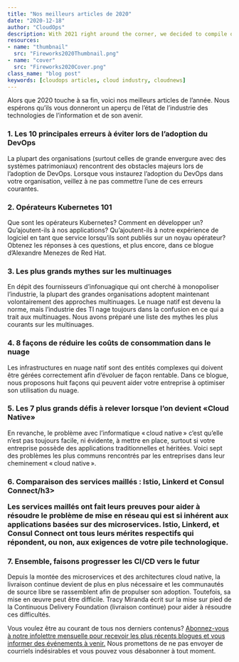 ```yaml
---
title: "Nos meilleurs articles de 2020"
date: "2020-12-18"
author: "CloudOps"
description: With 2021 right around the corner, we decided to compile our top-performing blog posts from the past year.
resources:
- name: "thumbnail"
  src: "Fireworks2020Thumbnail.png"
- name: "cover"
  src: "Fireworks2020Cover.png"
class_name: "blog post"
keywords: [cloudops articles, cloud industry, cloudnews]
---
```


<p>Alors que 2020 touche à sa fin, voici nos meilleurs articles de l’année. Nous espérons qu’ils vous donneront un aperçu de l’état de l’industrie des technologies de l’information et de son avenir.</p>

<h3>1. Les 10 principales erreurs à éviter lors de l’adoption du DevOps</h3>

<p>La plupart des organisations (surtout celles de grande envergure avec des systèmes patrimoniaux) rencontrent des obstacles majeurs lors de l’adoption de DevOps. Lorsque vous instaurez l’adoption du DevOps dans votre organisation, veillez à ne pas commettre l’une de ces erreurs courantes.</p>

<h3>2. Opérateurs Kubernetes 101</h3>

<p>Que sont les opérateurs Kubernetes? Comment en développer un? Qu’ajoutent-ils à nos applications? Qu’ajoutent-ils à notre expérience de logiciel en tant que service lorsqu’ils sont publiés sur un noyau opérateur? Obtenez les réponses à ces questions, et plus encore, dans ce blogue d’Alexandre Menezes de Red Hat.</p>

<h3>3. Les plus grands mythes sur les multinuages</h3>

<p>En dépit des fournisseurs d’infonuagique qui ont cherché à monopoliser l’industrie, la plupart des grandes organisations adoptent maintenant volontairement des approches multinuages. Le nuage natif est devenu la norme, mais l’industrie des TI nage toujours dans la confusion en ce qui a trait aux multinuages. Nous avons préparé une liste des mythes les plus courants sur les multinuages.</p>

<h3>4. 8 façons de réduire les coûts de consommation dans le nuage</h3>

<p>Les infrastructures en nuage natif sont des entités complexes qui doivent être gérées correctement afin d‘évoluer de façon rentable. Dans ce blogue, nous proposons huit façons qui peuvent aider votre entreprise à optimiser son utilisation du nuage.</p>

<h3>5. Les 7 plus grands défis à relever lorsque l’on devient «Cloud Native»</h3>

<p>En revanche, le problème avec l’informatique « cloud native » c’est qu’elle n’est pas toujours facile, ni évidente, à mettre en place, surtout si votre entreprise possède des applications traditionnelles et héritées. Voici sept des problèmes les plus communs rencontrés par les entreprises dans leur cheminement « cloud native ».</p>

<h3>6. Comparaison des services maillés : Istio, Linkerd et Consul Connect/h3>

<p>Les services maillés ont fait leurs preuves pour aider à résoudre le problème de mise en réseau qui est si inhérent aux applications basées sur des microservices. Istio, Linkerd, et Consul Connect ont tous leurs mérites respectifs qui répondent, ou non, aux exigences de votre pile technologique.</p>

<h3>7. Ensemble, faisons progresser les CI/CD vers le futur</h3>

<p>Depuis la montée des microservices et des architectures cloud native, la livraison continue devient de plus en plus nécessaire et les communautés de source libre se rassemblent afin de propulser son adoption. Toutefois, sa mise en œuvre peut être difficile. Tracy Miranda écrit sur la mise sur pied de la Continuous Delivery Foundation (livraison continue) pour aider à résoudre ces difficultés.</p>

<p>Vous voulez être au courant de tous nos derniers contenus? <a href="https://www.cloudops.com/fr/inscription-infolettre/">Abonnez-vous à notre infolettre mensuelle pour recevoir les plus récents blogues et vous informer des événements à venir.</a> Nous promettons de ne pas envoyer de courriels indésirables et vous pouvez vous désabonner à tout moment.</p>
